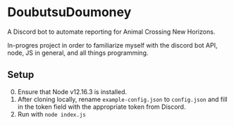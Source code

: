 # DoubutsuDoumoney
A Discord bot to automate reporting for Animal Crossing New Horizons.

In-progres project in order to familiarize myself with the discord bot API, node, JS in general, and all things programming.

## Setup

0) Ensure that Node v12.16.3 is installed.
1) After cloning locally, rename `example-config.json` to `config.json` and fill in the token field with the appropriate token from Discord.
2) Run with `node index.js`
